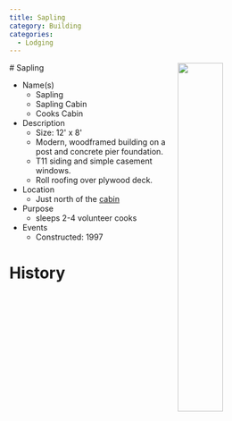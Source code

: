 ```yaml
---
title: Sapling
category: Building
categories:
  - Lodging
---
```

<img src="2022-Sapling.jpeg" style="width: 40%" align="right">
# Sapling

- Name(s)
  + Sapling
  + Sapling Cabin
  + Cooks Cabin
- Description
  + Size: 12' x 8'
  + Modern, woodframed building on a post and concrete pier foundation.
  + T11 siding and simple casement windows.
  + Roll roofing over plywood deck.
- Location
  + Just north of the [cabin](../Kitsap-Cabin)
- Purpose
  + sleeps 2-4 volunteer cooks
- Events
    - Constructed: 1997

# History

